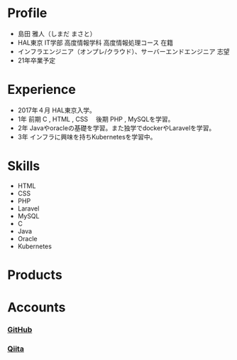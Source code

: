 # **Profile**

- 島田 雅人（しまだ まさと）
- HAL東京 IT学部 高度情報学科 高度情報処理コース 在籍
- インフラエンジニア（オンプレ/クラウド）、サーバーエンドエンジニア 志望
- 21年卒業予定



# **Experience**

- 2017年４月 HAL東京入学。
- 1年 前期 C , HTML , CSS 　後期 PHP , MySQLを学習。
- 2年 Javaやoracleの基礎を学習。また独学でdockerやLaravelを学習。
- 3年 インフラに興味を持ちKubernetesを学習中。



# **Skills**

- HTML
- CSS
- PHP
- Laravel
- MySQL
- C
- Java
- Oracle
- Kubernetes



# **Products**



# **Accounts**

### [GitHub](https://github.com/ponsima)

### [Qiita](https://qiita.com/ponchiki)


